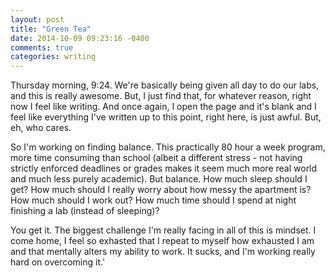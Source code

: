 ```yaml
---
layout: post
title: "Green Tea"
date: 2014-10-09 09:23:16 -0400
comments: true
categories: writing
---
```

Thursday morning, 9:24. We're basically being given all day to do our labs, and this is really awesome. But, I just find that, for whatever reason, right now I feel like writing. And once again, I open the page and it's blank and I feel like everything I've written up to this point, right here, is just awful. But, eh, who cares.

So I'm working on finding balance. This practically 80 hour a week program, more time consuming than school (albeit a different stress - not having strictly enforced deadlines or grades makes it seem much more real world and much less purely academic). But balance. How much sleep should I get? How much should I really worry about how messy the apartment is? How much should I work out? How much time should I spend at night finishing a lab (instead of sleeping)?

You get it. The biggest challenge I'm really facing in all of this is mindset. I come home, I feel so exhasted that I repeat to myself how exhausted I am and that mentally alters my ability to work. It sucks, and I'm working really hard on overcoming it.'
